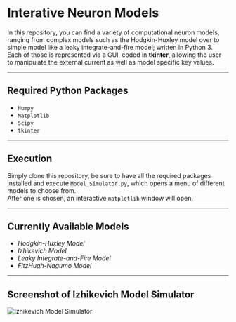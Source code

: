 # Interative Neuron Models
In this repository, you can find a variety of computational neuron models,
ranging from complex models such as the Hodgkin-Huxley model over to simple
model like a leaky integrate-and-fire model; written in Python 3.  
Each of those is represented via a GUI, coded in **tkinter**, allowing the
user to manipulate the external current as well as model specific key values.

---

## Required Python Packages
- ```Numpy```
- ```Matplotlib```
- ```Scipy```
- ```tkinter```

---

## Execution
Simply clone this repository, be sure to have all the required packages
installed and execute ```Model_Simulator.py```, which opens a menu of different
models to choose from.  
After one is chosen, an interactive ```matplotlib``` window will open.

---

## Currently Available Models
- *Hodgkin-Huxley Model*
- *Izhikevich Model*
- *Leaky Integrate-and-Fire Model*
- *FitzHugh-Nagumo Model*

---

## Screenshot of Izhikevich Model Simulator
![Izhikevich Model Simulator](https://github.com/MistySheep/Interactive_Neuron-Models/blob/master/images/izhikevich_model_sim.png)
